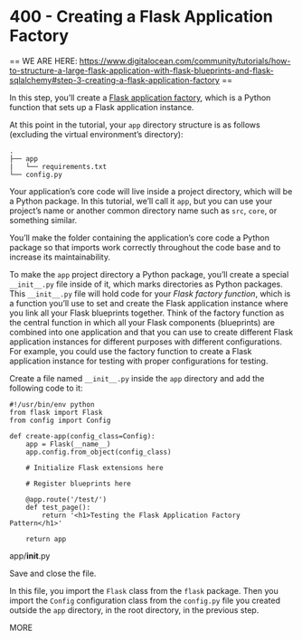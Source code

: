 # 400 - Creating a Flask Application Factory

== WE ARE HERE: https://www.digitalocean.com/community/tutorials/how-to-structure-a-large-flask-application-with-flask-blueprints-and-flask-sqlalchemy#step-3-creating-a-flask-application-factory ==

In this step, you’ll create a [Flask application factory](https://flask.palletsprojects.com/en/2.2.x/patterns/appfactories/), which is a Python function that sets up a Flask application instance.

At this point in the tutorial, your ```app``` directory structure is as follows (excluding the virtual environment’s directory):

```
.
├── app
|   └── requirements.txt
└── config.py
```

Your application’s core code will live inside a project directory, which will be a Python package. In this tutorial, we’ll call it ```app```, but you can use your project’s name or another common directory name such as ```src```, ```core```, or something similar.

You’ll make the folder containing the application’s core code a Python package so that imports work correctly throughout the code base and to increase its maintainability.

To make the ```app``` project directory a Python package, you’ll create a special ```__init__.py``` file inside of it, which marks directories as Python packages. This ```__init__.py``` file will hold code for your *Flask factory function*, which is a function you’ll use to set and create the Flask application instance where you link all your Flask blueprints together. Think of the factory function as the central function in which all your Flask components (blueprints) are combined into one application and that you can use to create different Flask application instances for different purposes with different configurations. For example, you could use the factory function to create a Flask application instance for testing with proper configurations for testing.

Create a file named ```__init__.py``` inside the ```app``` directory and add the following code to it:

```
#!/usr/bin/env python
from flask import Flask
from config import Config

def create-app(config_class=Config):
    app = Flask(__name__)
    app.config.from_object(config_class)

    # Initialize Flask extensions here

    # Register blueprints here

    @app.route('/test/')
    def test_page():
        return '<h1>Testing the Flask Application Factory Pattern</h1>'

    return app
```
app/__init__.py

Save and close the file.

In this file, you import the ```Flask``` class from the ```flask``` package. Then you import the ```Config``` configuration class from the ```config.py``` file you created outside the ```app``` directory, in the root directory, in the previous step.


MORE